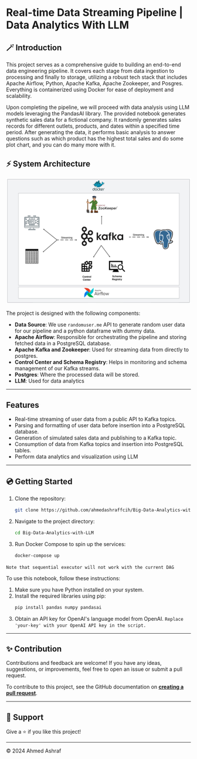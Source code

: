 # Real-time Data Streaming Pipeline | Data Analytics With LLM

## 🪄 Introduction

This project serves as a comprehensive guide to building an end-to-end data engineering pipeline. 
It covers each stage from data ingestion to processing and finally to storage, utilizing a robust tech stack that includes Apache Airflow, Python, Apache Kafka, Apache Zookeeper, and Posgres. 
Everything is containerized using Docker for ease of deployment and scalability.

Upon completing the pipeline, we will proceed with data analysis using LLM models leveraging the PandasAI library.
The provided notebook generates synthetic sales data for a fictional company. 
It randomly generates sales records for different outlets, products, and dates within a specified time period. 
After generating the data, it performs basic analysis to answer questions such as which product has the highest total sales and do some plot chart, and you can do many more with it.

## ⚡ System Architecture

![System Architecture](https://github.com/ahmedashraffcih/Big-Data-Analytics-with-LLM/blob/main/Blank%20board.png)

The project is designed with the following components:

- **Data Source**: We use `randomuser.me` API to generate random user data for our pipeline and a python dataframe with dummy data.
- **Apache Airflow**: Responsible for orchestrating the pipeline and storing fetched data in a PostgreSQL database.
- **Apache Kafka and Zookeeper**: Used for streaming data from directly to postgres.
- **Control Center and Schema Registry**: Helps in monitoring and schema management of our Kafka streams.
- **Postgres**: Where the processed data will be stored.
- **LLM**: Used for data analytics
---

## Features
- Real-time streaming of user data from a public API to Kafka topics.
- Parsing and formatting of user data before insertion into a PostgreSQL database.
- Generation of simulated sales data and publishing to a Kafka topic.
- Consumption of data from Kafka topics and insertion into PostgreSQL tables.
- Perform data analytics and visualization using LLM

---


## 💿 Getting Started

1. Clone the repository:
    ```bash
    git clone https://github.com/ahmedashraffcih/Big-Data-Analytics-with-LLM.git
    ```

2. Navigate to the project directory:
    ```bash
    cd Big-Data-Analytics-with-LLM
    ```

3. Run Docker Compose to spin up the services:
    ```bash
    docker-compose up
    ```
`Note that sequential executor will not work with the current DAG`

To use this notebook, follow these instructions:

1. Make sure you have Python installed on your system.
2. Install the required libraries using pip:
   ```bash
   pip install pandas numpy pandasai

3. Obtain an API key for OpenAI's language model from OpenAI.
   `Replace 'your-key' with your OpenAI API key in the script.`

---
## ✨ Contribution

Contributions and feedback are welcome! If you have any ideas, suggestions, or improvements, feel free to open an issue or submit a pull request.


To contribute to this project, see the GitHub documentation on **[creating a pull request](https://help.github.com/en/github/collaborating-with-issues-and-pull-requests/creating-a-pull-request)**.

---

## 👏 Support

Give a ⭐️ if you like this project!
___________________________________

<p>&copy; 2024 Ahmed Ashraf</p>

